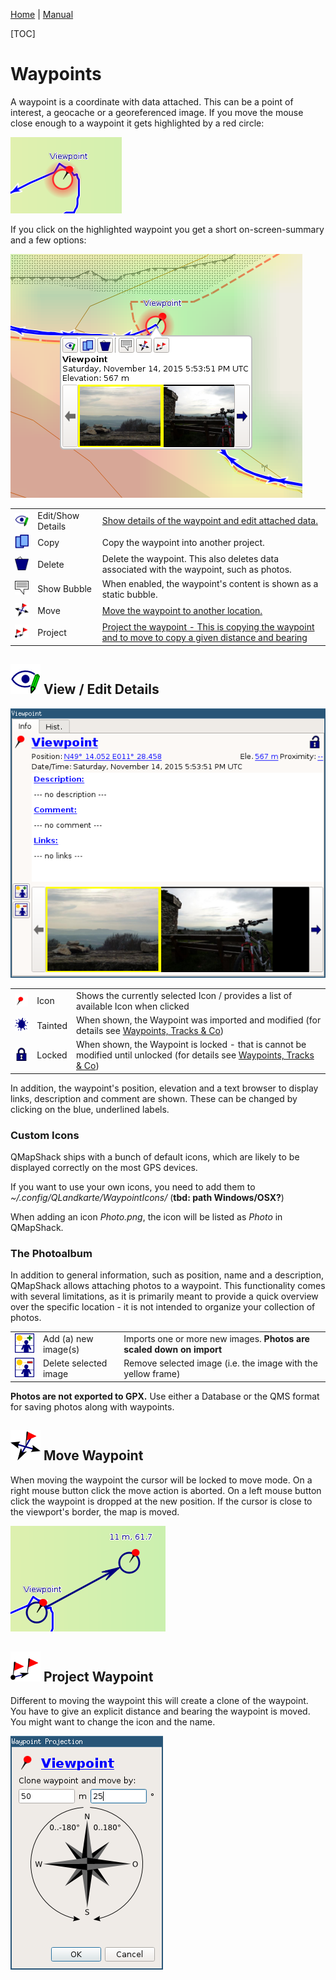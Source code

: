 [Home](Home) | [Manual](DocMain)

[TOC]

# Waypoints

A waypoint is a coordinate with data attached. This can be a point of interest, a geocache or a georeferenced image. If you move the mouse close enough to a waypoint it gets highlighted by a red circle:

![Waypoint Highlight](images/DocGisItemsWpt/WptHighlight.png)

If you click on the highlighted waypoint you get a short on-screen-summary and a few options:

![WptBubble.png](images/DocGisItemsWpt/WptBubble.png)


|   |   |   |
|---|---|---|
| ![Edit/Details](images/DocGisItemsWpt/EditDetails.png) | Edit/Show Details | [Show details of the waypoint and edit attached data.](#markdown-header-view-edit-details)   |
| ![Copy](images/DocGisItemsWpt/Copy.png)                | Copy              | Copy the waypoint into another project. |
| ![Delete](images/DocGisItemsWpt/DeleteOne.png)         | Delete            | Delete the waypoint. This also deletes data associated with the waypoint, such as photos. |
| ![Show Bubble](images/DocGisItemsWpt/Bubble.png)       | Show Bubble       | When enabled, the waypoint's content is shown as a static bubble. |
| ![Move](images/DocGisItemsWpt/WptMove.png)             | Move              | [Move the waypoint to another location.](#markdown-header-move-waypoint) |
| ![Project](images/DocGisItemsWpt/WptProj.png)          | Project           | [Project the waypoint - This is copying the waypoint and to move to copy a given distance and bearing](#markdown-header-project-waypoint) |


## ![EditDetails](images/DocGisItemsWpt/EditDetails.png) View / Edit Details

![Waypoint Details](images/DocGisItemsWpt/WptDetails.png)

|   |   |   |
|---|---|---|
| ![Icon](images/DocGisItemsWpt/PinRed.png)     | Icon    | Shows the currently selected Icon / provides a list of available Icon when clicked |
| ![Tainted](images/DocGisItemsWpt/Tainted.png) | Tainted | When shown, the Waypoint was imported and modified (for details see [Waypoints, Tracks & Co](DocGisItems)) |
| ![Lock](images/DocGisItemsWpt/Lock.png)       | Locked  | When shown, the Waypoint is locked - that is cannot be modified until unlocked (for details see [Waypoints, Tracks & Co](DocGisItems)) |

In addition, the waypoint's position, elevation and a text browser to display links, description and comment are shown.
These can be changed by clicking on the blue, underlined labels.

### Custom Icons
QMapShack ships with a bunch of default icons, which are likely to be displayed correctly on the most GPS devices.

If you want to use your own icons, you need to add them to *~/.config/QLandkarte/WaypointIcons/* (**tbd: path Windows/OSX?**)

When adding an icon *Photo.png*, the icon will be listed as *Photo* in QMapShack.

### The Photoalbum

In addition to general information, such as position, name and a description, QMapShack allows attaching photos to a waypoint.
This functionality comes with several limitations, as it is primarily meant to provide a quick overview over the specific location - it is not intended to organize your collection of photos.

|   |   |   |
|---|---|---|
| ![Add Image](images/DocGisItemsWpt/AddImage.png) | Add (a) new image(s)  | Imports one or more new images. **Photos are scaled down on import** |
| ![Del Image](images/DocGisItemsWpt/DelImage.png) | Delete selected image | Remove selected image (i.e. the image with the yellow frame) |

**Photos are not exported to GPX.** Use either a Database or the QMS format for saving photos along with waypoints.

## ![WptMove](images/DocGisItemsWpt/WptMove.png) Move Waypoint

When moving the waypoint the cursor will be locked to move mode. On a right mouse button click the move action is aborted. On a left mouse button click the waypoint is dropped at the new position. If the cursor is close to the viewport's border, the map is moved. 

![Move Waypoint](images/DocGisItemsWpt/Move.png)


## ![WptProj](images/DocGisItemsWpt/WptProj.png) Project Waypoint

Different to moving the waypoint this will create a clone of the waypoint. You have to give an explicit distance and bearing the waypoint is moved. You might want to change the icon and the name.

![Project Waypoint](images/DocGisItemsWpt/Projection.png)

